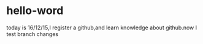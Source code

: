 # hello-word
today is 16/12/15,I register a github,and learn knowledge about github.now I test branch changes
